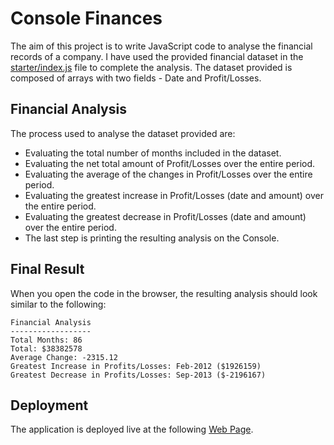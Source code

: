# Console Finances

The aim of this project is to write JavaScript code to analyse the financial records of a company. I have used the provided financial dataset in the [starter/index.js](starter/index.js) file to complete the analysis. The dataset provided is composed of arrays with two fields - Date and Profit/Losses.

## Financial Analysis

The process used to analyse the dataset provided are:

-   Evaluating the total number of months included in the dataset.
-   Evaluating the net total amount of Profit/Losses over the entire period.
-   Evaluating the average of the changes in Profit/Losses over the entire period.
-   Evaluating the greatest increase in Profit/Losses (date and amount) over the entire period.
-   Evaluating the greatest decrease in Profit/Losses (date and amount) over the entire period.
-   The last step is printing the resulting analysis on the Console.

## Final Result

When you open the code in the browser, the resulting analysis should look similar to the following:

```
Financial Analysis
------------------
Total Months: 86
Total: $38382578
Average Change: -2315.12
Greatest Increase in Profits/Losses: Feb-2012 ($1926159)
Greatest Decrease in Profits/Losses: Sep-2013 ($-2196167)
```

## Deployment

The application is deployed live at the following [Web Page](kenigreg.github.io/Console-Finances).
